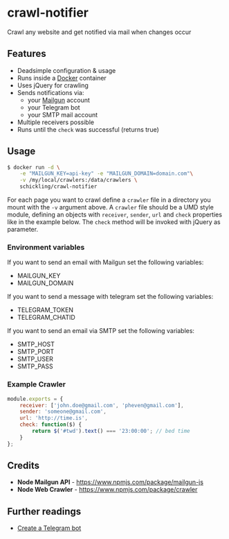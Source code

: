 crawl-notifier
==============

Crawl any website and get notified via mail when changes occur

## Features

* Deadsimple configuration & usage
* Runs inside a [Docker](http://www.docker.com) container
* Uses jQuery for crawling
* Sends notifications via:
	* your [Mailgun](https://mailgun.com/) account
	* your Telegram bot
	* your SMTP mail account
* Multiple receivers possible
* Runs until the `check` was successful (returns true)

## Usage

```sh
$ docker run -d \
	-e "MAILGUN_KEY=api-key" -e "MAILGUN_DOMAIN=domain.com"\
	-v /my/local/crawlers:/data/crawlers \
	schickling/crawl-notifier
```

For each page you want to crawl define a `crawler` file in a directory you mount with the `-v` argument above. A `crawler` file should be a UMD style module, defining an objects with `receiver`, `sender`, `url` and `check` properties like in the example below. The `check` method will be invoked with jQuery as parameter.

### Environment variables 
If you want to send an email with Mailgun set the following variables:
 * MAILGUN_KEY
 * MAILGUN_DOMAIN

If you want to send a message with telegram set the following variables:
 * TELEGRAM_TOKEN
 * TELEGRAM_CHATID

If you want to send an email via SMTP set the following variables:
 * SMTP_HOST
 * SMTP_PORT
 * SMTP_USER
 * SMTP_PASS

### Example Crawler

```js
module.exports = {
	receiver: ['john.doe@gmail.com', 'pheven@gmail.com'],
	sender: 'someone@gmail.com',
	url: 'http://time.is',
	check: function($) {
		return $('#twd').text() === '23:00:00'; // bed time
	}
};
```

## Credits

* **Node Mailgun API** - https://www.npmjs.com/package/mailgun-js
* **Node Web Crawler** - https://www.npmjs.com/package/crawler

## Further readings
* [Create a Telegram bot](https://medium.com/@wk0/send-and-receive-messages-with-the-telegram-api-17de9102ab78)